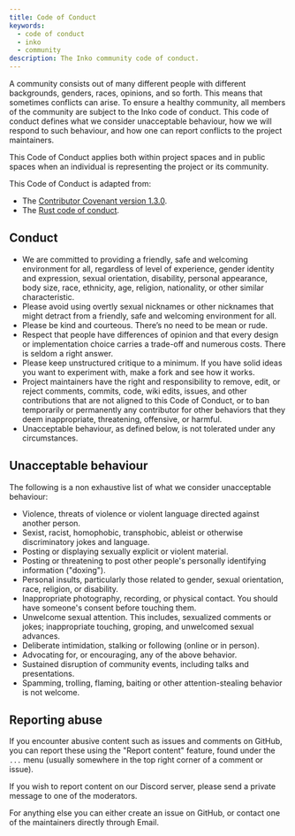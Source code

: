```yaml
---
title: Code of Conduct
keywords:
  - code of conduct
  - inko
  - community
description: The Inko community code of conduct.
---
```

<!-- vale off -->

A community consists out of many different people with different backgrounds,
genders, races, opinions, and so forth. This means that sometimes conflicts can
arise. To ensure a healthy community, all members of the community are subject
to the Inko code of conduct. This code of conduct defines what we consider
unacceptable behaviour, how we will respond to such behaviour, and how one can
report conflicts to the project maintainers.

This Code of Conduct applies both within project spaces and in public spaces
when an individual is representing the project or its community.

This Code of Conduct is adapted from:

* The [Contributor Covenant version 1.3.0](http://contributor-covenant.org/version/1/3/0/).
* The [Rust code of conduct](https://www.rust-lang.org/en-US/conduct.html).

## Conduct

* We are committed to providing a friendly, safe and welcoming environment for
  all, regardless of level of experience, gender identity and expression, sexual
  orientation, disability, personal appearance, body size, race, ethnicity, age,
  religion, nationality, or other similar characteristic.
* Please avoid using overtly sexual nicknames or other nicknames that might
  detract from a friendly, safe and welcoming environment for all.
* Please be kind and courteous. There’s no need to be mean or rude.
* Respect that people have differences of opinion and that every design or
  implementation choice carries a trade-off and numerous costs. There is seldom
  a right answer.
* Please keep unstructured critique to a minimum. If you have solid ideas you
  want to experiment with, make a fork and see how it works.
* Project maintainers have the right and responsibility to remove, edit, or
  reject comments, commits, code, wiki edits, issues, and other contributions
  that are not aligned to this Code of Conduct, or to ban temporarily or
  permanently any contributor for other behaviors that they deem inappropriate,
  threatening, offensive, or harmful.
* Unacceptable behaviour, as defined below, is not tolerated under any
  circumstances.

## Unacceptable behaviour

The following is a non exhaustive list of what we consider unacceptable
behaviour:

* Violence, threats of violence or violent language directed against another
  person.
* Sexist, racist, homophobic, transphobic, ableist or otherwise discriminatory
  jokes and language.
* Posting or displaying sexually explicit or violent material.
* Posting or threatening to post other people's personally identifying
  information ("doxing").
* Personal insults, particularly those related to gender, sexual orientation,
  race, religion, or disability.
* Inappropriate photography, recording, or physical contact. You should have
  someone's consent before touching them.
* Unwelcome sexual attention. This includes, sexualized comments or jokes;
  inappropriate touching, groping, and unwelcomed sexual advances.
* Deliberate intimidation, stalking or following (online or in person).
* Advocating for, or encouraging, any of the above behavior.
* Sustained disruption of community events, including talks and presentations.
* Spamming, trolling, flaming, baiting or other attention-stealing behavior is
  not welcome.

## Reporting abuse

If you encounter abusive content such as issues and comments on GitHub, you can
report these using the "Report content" feature, found under the `...` menu
(usually somewhere in the top right corner of a comment or issue).

If you wish to report content on our Discord server, please send a private
message to one of the moderators.

For anything else you can either create an issue on GitHub, or contact one of
the maintainers directly through Email.
